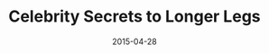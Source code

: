 ---
  title:        Celebrity Secrets to Longer Legs
  date:         2015-04-28
  videoID:      7jdyy8g77XE
  description:  'Selena teaches you how to look taller with longer legs even when you wear flats!'
---